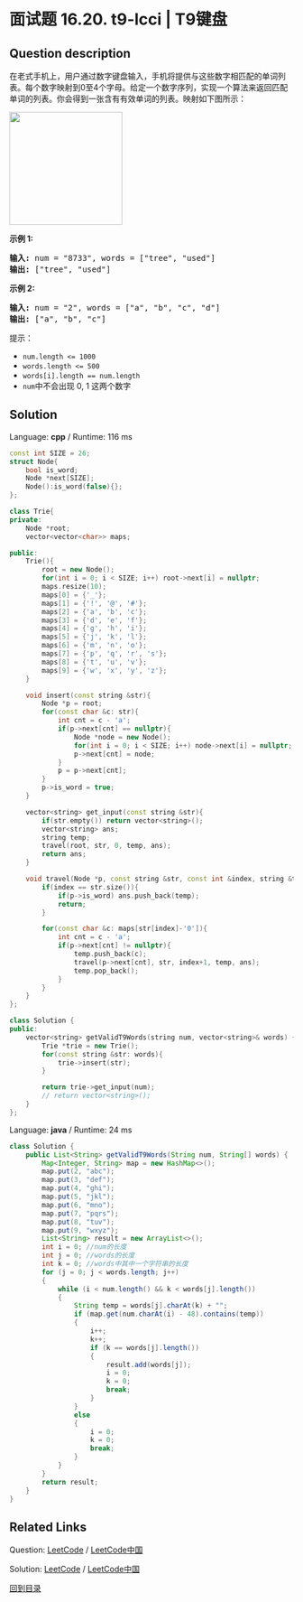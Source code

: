 ﻿# 面试题 16.20. t9-lcci | T9键盘

## Question description

<!--If you want to use the English description, use <p>On old cell phones, users typed on a numeric keypad and the phone would provide a list of words that matched these numbers. Each digit mapped to a set of 0&nbsp;- 4 letters. Implement an algo&shy;rithm to return a list of matching words, given a sequence of digits. You are provided a list of valid words. The mapping is shown in the diagram below:</p>

<p><img src="https://assets.leetcode-cn.com/aliyun-lc-upload/original_images/17_telephone_keypad.png" style="width: 200px;" /></p>

<p><strong>Example 1:</strong></p>

<pre>
<strong>Input:</strong> num = &quot;8733&quot;, words = [&quot;tree&quot;, &quot;used&quot;]
<strong>Output:</strong> [&quot;tree&quot;, &quot;used&quot;]
</pre>

<p><strong>Example 2:</strong></p>

<pre>
<strong>Input:</strong> num = &quot;2&quot;, words = [&quot;a&quot;, &quot;b&quot;, &quot;c&quot;, &quot;d&quot;]
<strong>Output:</strong> [&quot;a&quot;, &quot;b&quot;, &quot;c&quot;]</pre>

<p>Note:</p>

<ul>
	<li><code>num.length &lt;= 1000</code></li>
	<li><code>words.length &lt;= 500</code></li>
	<li><code>words[i].length == num.length</code></li>
	<li><code>There are no number 0 and 1 in num</code>.</li>
</ul>
 instead-->
<p>在老式手机上，用户通过数字键盘输入，手机将提供与这些数字相匹配的单词列表。每个数字映射到0至4个字母。给定一个数字序列，实现一个算法来返回匹配单词的列表。你会得到一张含有有效单词的列表。映射如下图所示：</p>

<p><img src="https://assets.leetcode-cn.com/aliyun-lc-upload/original_images/17_telephone_keypad.png" style="width: 200px;"></p>

<p><strong>示例 1:</strong></p>

<pre><strong>输入:</strong> num = &quot;8733&quot;, words = [&quot;tree&quot;, &quot;used&quot;]
<strong>输出:</strong> [&quot;tree&quot;, &quot;used&quot;]
</pre>

<p><strong>示例 2:</strong></p>

<pre><strong>输入:</strong> num = &quot;2&quot;, words = [&quot;a&quot;, &quot;b&quot;, &quot;c&quot;, &quot;d&quot;]
<strong>输出:</strong> [&quot;a&quot;, &quot;b&quot;, &quot;c&quot;]</pre>

<p>提示：</p>

<ul>
	<li><code>num.length &lt;= 1000</code></li>
	<li><code>words.length &lt;= 500</code></li>
	<li><code>words[i].length == num.length</code></li>
	<li><code>num</code>中不会出现 0, 1 这两个数字</li>
</ul>




## Solution

Language: **cpp**  /  Runtime: 116 ms

```cpp
const int SIZE = 26;
struct Node{
    bool is_word;
    Node *next[SIZE];
    Node():is_word(false){};
};

class Trie{
private:
    Node *root;
    vector<vector<char>> maps;

public:
    Trie(){
        root = new Node();
        for(int i = 0; i < SIZE; i++) root->next[i] = nullptr;
        maps.resize(10);
        maps[0] = {'_'};
        maps[1] = {'!', '@', '#'};
        maps[2] = {'a', 'b', 'c'};
        maps[3] = {'d', 'e', 'f'};
        maps[4] = {'g', 'h', 'i'};
        maps[5] = {'j', 'k', 'l'};
        maps[6] = {'m', 'n', 'o'};
        maps[7] = {'p', 'q', 'r', 's'};
        maps[8] = {'t', 'u', 'v'};
        maps[9] = {'w', 'x', 'y', 'z'};
    }

    void insert(const string &str){
        Node *p = root;
        for(const char &c: str){
            int cnt = c - 'a';
            if(p->next[cnt] == nullptr){
                Node *node = new Node();
                for(int i = 0; i < SIZE; i++) node->next[i] = nullptr;
                p->next[cnt] = node;
            }
            p = p->next[cnt];
        }
        p->is_word = true;
    }

    vector<string> get_input(const string &str){
        if(str.empty()) return vector<string>();
        vector<string> ans;
        string temp;
        travel(root, str, 0, temp, ans);
        return ans;
    }

    void travel(Node *p, const string &str, const int &index, string &temp, vector<string> &ans){
        if(index == str.size()){
            if(p->is_word) ans.push_back(temp);
            return;
        }

        for(const char &c: maps[str[index]-'0']){
            int cnt = c - 'a';
            if(p->next[cnt] != nullptr){
                temp.push_back(c);
                travel(p->next[cnt], str, index+1, temp, ans);
                temp.pop_back();
            }
        }
    }
};

class Solution {
public:
    vector<string> getValidT9Words(string num, vector<string>& words) {
        Trie *trie = new Trie();
        for(const string &str: words){
            trie->insert(str);
        }

        return trie->get_input(num);
        // return vector<string>();
    }
};


```

Language: **java**  /  Runtime: 24 ms

```java
class Solution {
    public List<String> getValidT9Words(String num, String[] words) {
        Map<Integer, String> map = new HashMap<>();
        map.put(2, "abc");
        map.put(3, "def");
        map.put(4, "ghi");
        map.put(5, "jkl");
        map.put(6, "mno");
        map.put(7, "pqrs");
        map.put(8, "tuv");
        map.put(9, "wxyz");
        List<String> result = new ArrayList<>();
        int i = 0; //num的长度
        int j = 0; //words的长度
        int k = 0; //words中其中一个字符串的长度
        for (j = 0; j < words.length; j++)
        {
            while (i < num.length() && k < words[j].length())
            {
                String temp = words[j].charAt(k) + "";
                if (map.get(num.charAt(i) - 48).contains(temp))
                {
                    i++;
                    k++;
                    if (k == words[j].length())
                    {
                        result.add(words[j]);
                        i = 0;
                        k = 0;
                        break;
                    }
                }
                else
                {
                    i = 0;
                    k = 0;
                    break;
                }
            }
        }
        return result;
    }
}


```



## Related Links

Question: [LeetCode](https://leetcode.com/problems/t9-lcci/description/)  /  [LeetCode中国](https://leetcode-cn.com/problems/t9-lcci/description/)

Solution: [LeetCode](https://leetcode.com/articles/t9-lcci/)  /  [LeetCode中国](https://leetcode-cn.com/articles/t9-lcci/)

[回到目录](../README.md)